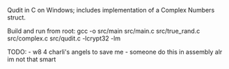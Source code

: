 Qudit in C on Windows; includes implementation of a Complex Numbers struct.

Build and run from root: gcc -o src/main src/main.c src/true_rand.c src/complex.c src/qudit.c -lcrypt32 -lm

TODO:
    - w8 4 charli's angels to save me
    - someone do this in assembly alr im not that smart

